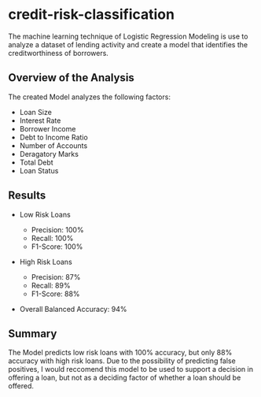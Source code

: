 # credit-risk-classification
The machine learning technique of Logistic Regression Modeling is use to analyze a dataset of lending activity and create a model that identifies the creditworthiness of borrowers.

## Overview of the Analysis
The created Model analyzes the following factors:
* Loan Size
* Interest Rate
* Borrower Income
* Debt to Income Ratio
* Number of Accounts
* Deragatory Marks
* Total Debt
* Loan Status

## Results
* Low Risk Loans
    * Precision: 100%
    * Recall: 100%
    * F1-Score: 100%

* High Risk Loans
    * Precision: 87%
    * Recall: 89%
    * F1-Score: 88%

* Overall Balanced Accuracy: 94%

## Summary
The Model predicts low risk loans with 100% accuracy, but only 88% accuracy with high risk loans. Due to the possibility of predicting false positives, I would reccomend this model to be used to support a decision in offering a loan, but not as a deciding factor of whether a loan should be offered.